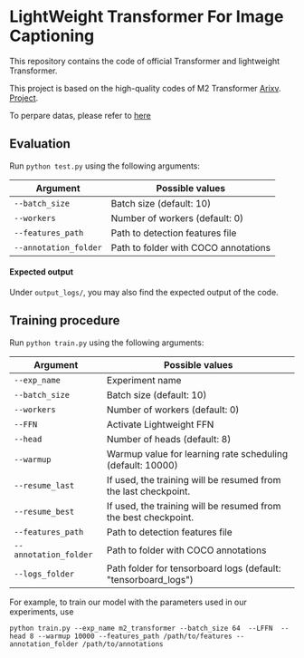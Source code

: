#  LightWeight Transformer For Image Captioning
This repository contains the  code of official Transformer and lightweight Transformer.

This project is based on the high-quality codes of M2 Transformer [Arixv](https://arxiv.org/abs/1912.08226). [Project](https://github.com/aimagelab/meshed-memory-transformer).

To perpare datas, please refer to [here](https://github.com/aimagelab/meshed-memory-transformer) 

## Evaluation
Run `python test.py` using the following arguments:

| Argument | Possible values |
|------|------|
| `--batch_size` | Batch size (default: 10) |
| `--workers` | Number of workers (default: 0) |
| `--features_path` | Path to detection features file |
| `--annotation_folder` | Path to folder with COCO annotations |

#### Expected output
Under `output_logs/`, you may also find the expected output of the  code.

## Training procedure
Run `python train.py` using the following arguments:

| Argument | Possible values |
|------|------|
| `--exp_name` | Experiment name|
| `--batch_size` | Batch size (default: 10) |
| `--workers` | Number of workers (default: 0) |
| `--FFN` | Activate Lightweight FFN |
| `--head` | Number of heads (default: 8) |
| `--warmup` | Warmup value for learning rate scheduling (default: 10000) |
| `--resume_last` | If used, the training will be resumed from the last checkpoint. |
| `--resume_best` | If used, the training will be resumed from the best checkpoint. |
| `--features_path` | Path to detection features file |
| `--annotation_folder` | Path to folder with COCO annotations |
| `--logs_folder` | Path folder for tensorboard logs (default: "tensorboard_logs")|

For example, to train our model with the parameters used in our experiments, use
```
python train.py --exp_name m2_transformer --batch_size 64  --LFFN  --head 8 --warmup 10000 --features_path /path/to/features --annotation_folder /path/to/annotations
```
